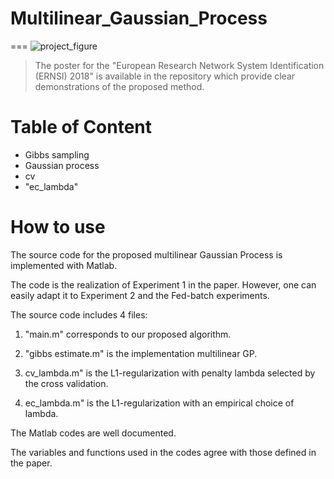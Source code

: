 # Multilinear_Gaussian_Process
===
![project_figure](https://user-images.githubusercontent.com/45757826/57381582-82d73900-71ab-11e9-8cfd-2a2e1f31ea47.png)
> The poster for the "European Research Network System Identification (ERNSI) 2018" is available in the repository which provide clear demonstrations of the proposed method.
# Table of Content
- Gibbs sampling
- Gaussian process
- cv
- "ec_lambda"

# How to use

The source code for the proposed multilinear Gaussian Process is implemented with Matlab. 

The code is the realization of Experiment 1 in the paper. However, one can easily adapt it to Experiment 2 and the Fed-batch experiments.

The source code includes 4 files:

1. "main.m" corresponds to our proposed algorithm.

2. "gibbs estimate.m" is the implementation multilinear GP.

3. cv_lambda.m" is the L1-regularization with penalty lambda selected by the cross validation.

4. ec_lambda.m" is the L1-regularization with an empirical choice of lambda.

The Matlab codes are well documented.


The variables and functions used in the codes agree with those defined in the paper. 
